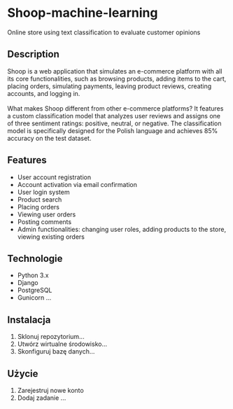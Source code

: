 # Shoop-machine-learning
Online store using text classification to evaluate customer opinions

## Description
Shoop is a web application that simulates an e-commerce platform with all its core functionalities, such as browsing products, adding items to the cart, placing orders, simulating payments, leaving product reviews, creating accounts, and logging in.<br><br>
What makes Shoop different from other e-commerce platforms? It features a custom classification model that analyzes user reviews and assigns one of three sentiment ratings: positive, neutral, or negative. The classification model is specifically designed for the Polish language and achieves 85% accuracy on the test dataset.

## Features
- User account registration
- Account activation via email confirmation
- User login system
- Product search
- Placing orders
- Viewing user orders
- Posting comments
- Admin functionalities: changing user roles, adding products to the store, viewing existing orders

## Technologie
- Python 3.x
- Django
- PostgreSQL
- Gunicorn
...

## Instalacja
1. Sklonuj repozytorium...
2. Utwórz wirtualne środowisko...
3. Skonfiguruj bazę danych...

## Użycie
1. Zarejestruj nowe konto
2. Dodaj zadanie
...
